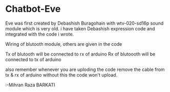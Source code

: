# Chatbot-Eve
Eve was first created by Debashish Buragohain with wtv-020-sd16p sound module which is very old.
i have taken Debashish expression code and integrated with the code i wrote.

Wiring of blutooth module, others are given in the code



Tx of blutooth will be connected to rx of arduino 
Rx of blutoooth will be connected to tx of arduino 

also remember whenever you are uploding the code remove the cable from tx & rx of arduino without this the code won't upload.


:-Mihran Raza BARKATI

